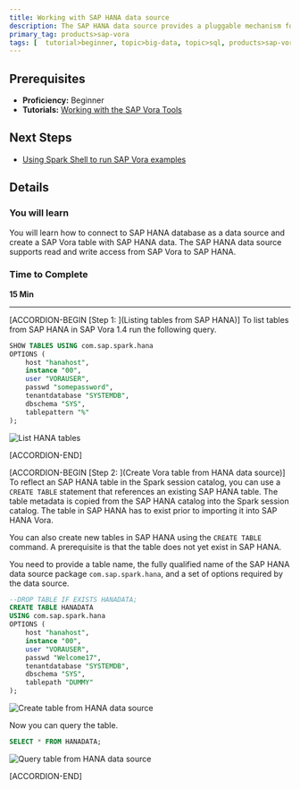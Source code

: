 ```yaml
---
title: Working with SAP HANA data source
description: The SAP HANA data source provides a pluggable mechanism for accessing data stored in SAP HANA from a Spark-based environment through Spark SQL (SAP Vora 1.4).
primary_tag: products>sap-vora
tags: [  tutorial>beginner, topic>big-data, topic>sql, products>sap-vora ]
---
```


## Prerequisites  
 - **Proficiency:** Beginner
 - **Tutorials:** [Working with the SAP Vora Tools](https://developers.sap.com/tutorials/vora-ova-toolsintro.html)


## Next Steps
 - [Using Spark Shell to run SAP Vora examples](https://developers.sap.com/tutorials/vora-ova-spark-shell.html)

## Details
### You will learn  
You will learn how to connect to SAP HANA database as a data source and create a SAP Vora table with SAP HANA data. The SAP HANA data source supports read and write access from SAP Vora to SAP HANA.

### Time to Complete
**15 Min**

---

[ACCORDION-BEGIN [Step 1: ](Listing tables from SAP HANA)]
To list tables from SAP HANA in SAP Vora 1.4 run the following query.

```sql
SHOW TABLES USING com.sap.spark.hana
OPTIONS (
    host "hanahost",
    instance "00",
    user "VORAUSER",
    passwd "somepassword",
    tenantdatabase "SYSTEMDB",
    dbschema "SYS",
    tablepattern "%"
);
```

![List HANA tables](vhana01.jpg)


[ACCORDION-END]

[ACCORDION-BEGIN [Step 2: ](Create Vora table from HANA data source)]
To reflect an SAP HANA table in the Spark session catalog, you can use a `CREATE TABLE` statement that references an existing SAP HANA table. The table metadata is copied from the SAP HANA catalog into the Spark session catalog. The table in SAP HANA has to exist prior to importing it into SAP HANA Vora.

You can also create new tables in SAP HANA using the `CREATE TABLE` command. A prerequisite is that the table does not yet exist in SAP HANA.

You need to provide a table name, the fully qualified name of the SAP HANA data source package `com.sap.spark.hana`, and a set of options required by the data source.

```sql
--DROP TABLE IF EXISTS HANADATA;
CREATE TABLE HANADATA
USING com.sap.spark.hana
OPTIONS (
    host "hanahost",
    instance "00",
    user "VORAUSER",
    passwd "Welcome17",
    tenantdatabase "SYSTEMDB",
    dbschema "SYS",
    tablepath "DUMMY"
);
```

![Create table from HANA data source](vhana02.jpg)

Now you can query the table.

```sql
SELECT * FROM HANADATA;
```

![Query table from HANA data source](vhana03.jpg)


[ACCORDION-END]

